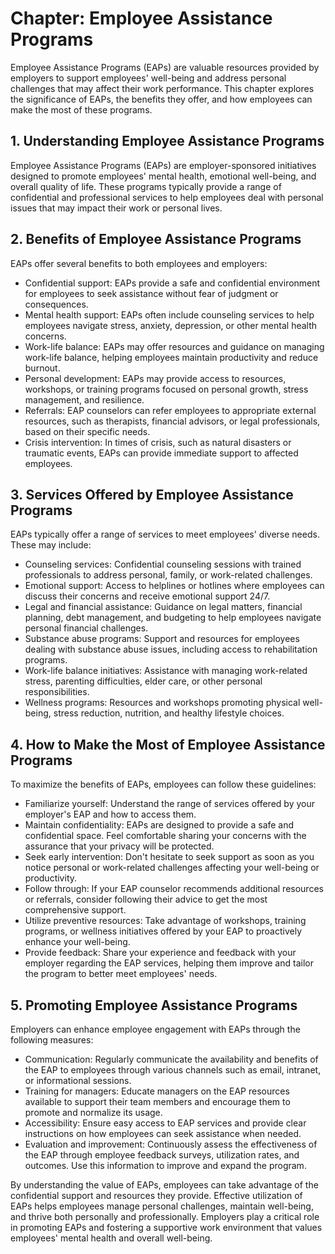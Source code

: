 Chapter: Employee Assistance Programs
=====================================

Employee Assistance Programs (EAPs) are valuable resources provided by employers to support employees' well-being and address personal challenges that may affect their work performance. This chapter explores the significance of EAPs, the benefits they offer, and how employees can make the most of these programs.

**1. Understanding Employee Assistance Programs**
-------------------------------------------------

Employee Assistance Programs (EAPs) are employer-sponsored initiatives designed to promote employees' mental health, emotional well-being, and overall quality of life. These programs typically provide a range of confidential and professional services to help employees deal with personal issues that may impact their work or personal lives.

**2. Benefits of Employee Assistance Programs**
-----------------------------------------------

EAPs offer several benefits to both employees and employers:

* Confidential support: EAPs provide a safe and confidential environment for employees to seek assistance without fear of judgment or consequences.
* Mental health support: EAPs often include counseling services to help employees navigate stress, anxiety, depression, or other mental health concerns.
* Work-life balance: EAPs may offer resources and guidance on managing work-life balance, helping employees maintain productivity and reduce burnout.
* Personal development: EAPs may provide access to resources, workshops, or training programs focused on personal growth, stress management, and resilience.
* Referrals: EAP counselors can refer employees to appropriate external resources, such as therapists, financial advisors, or legal professionals, based on their specific needs.
* Crisis intervention: In times of crisis, such as natural disasters or traumatic events, EAPs can provide immediate support to affected employees.

**3. Services Offered by Employee Assistance Programs**
-------------------------------------------------------

EAPs typically offer a range of services to meet employees' diverse needs. These may include:

* Counseling services: Confidential counseling sessions with trained professionals to address personal, family, or work-related challenges.
* Emotional support: Access to helplines or hotlines where employees can discuss their concerns and receive emotional support 24/7.
* Legal and financial assistance: Guidance on legal matters, financial planning, debt management, and budgeting to help employees navigate personal financial challenges.
* Substance abuse programs: Support and resources for employees dealing with substance abuse issues, including access to rehabilitation programs.
* Work-life balance initiatives: Assistance with managing work-related stress, parenting difficulties, elder care, or other personal responsibilities.
* Wellness programs: Resources and workshops promoting physical well-being, stress reduction, nutrition, and healthy lifestyle choices.

**4. How to Make the Most of Employee Assistance Programs**
-----------------------------------------------------------

To maximize the benefits of EAPs, employees can follow these guidelines:

* Familiarize yourself: Understand the range of services offered by your employer's EAP and how to access them.
* Maintain confidentiality: EAPs are designed to provide a safe and confidential space. Feel comfortable sharing your concerns with the assurance that your privacy will be protected.
* Seek early intervention: Don't hesitate to seek support as soon as you notice personal or work-related challenges affecting your well-being or productivity.
* Follow through: If your EAP counselor recommends additional resources or referrals, consider following their advice to get the most comprehensive support.
* Utilize preventive resources: Take advantage of workshops, training programs, or wellness initiatives offered by your EAP to proactively enhance your well-being.
* Provide feedback: Share your experience and feedback with your employer regarding the EAP services, helping them improve and tailor the program to better meet employees' needs.

**5. Promoting Employee Assistance Programs**
---------------------------------------------

Employers can enhance employee engagement with EAPs through the following measures:

* Communication: Regularly communicate the availability and benefits of the EAP to employees through various channels such as email, intranet, or informational sessions.
* Training for managers: Educate managers on the EAP resources available to support their team members and encourage them to promote and normalize its usage.
* Accessibility: Ensure easy access to EAP services and provide clear instructions on how employees can seek assistance when needed.
* Evaluation and improvement: Continuously assess the effectiveness of the EAP through employee feedback surveys, utilization rates, and outcomes. Use this information to improve and expand the program.

By understanding the value of EAPs, employees can take advantage of the confidential support and resources they provide. Effective utilization of EAPs helps employees manage personal challenges, maintain well-being, and thrive both personally and professionally. Employers play a critical role in promoting EAPs and fostering a supportive work environment that values employees' mental health and overall well-being.
